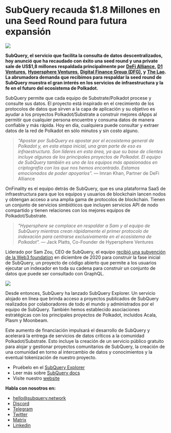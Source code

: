 # SubQuery recauda $1.8 Millones en una Seed Round para futura expansión

![](https://miro.medium.com/max/1400/0*CrM8-LKRt3slWAsN)

**SubQuery, el servicio que facilita la consulta de datos descentralizados, hoy anunció que ha recaudado con éxito una seed round y una private sale de US$1,8 millones respaldada principalmente por** [**DeFi Alliance**](https://defialliance.co/)**,** [**D1 Ventures**](https://d1.ventures/)**,** [**Hypersphere Ventures**](https://hypersphere.ventures/)**,** [**Digital Finance Group (DFG)**](https://www.dfg.group/)**, y** [**The Lao**](https://www.thelao.io/)**. La abrumadora demanda que recibimos para respaldar la seed round de SubQuery muestra el gran interés en los servicios de infraestructura y la fe en el futuro del ecosistema de Polkadot.**

SubQuery permite que cada equipo de Substrate/Polkadot procese y consulte sus datos. El proyecto está inspirado en el crecimiento de los protocolos de datos que sirven a la capa de aplicación y su objetivo es ayudar a los proyectos Polkadot/Substrate a construir mejores dApps al permitir que cualquier persona encuentre y consuma datos de manera confiable y más rápida. Hoy en día, cualquiera puede consultar y extraer datos de la red de Polkadot en sólo minutos y sin costo alguno.

> _“Apostar por SubQuery es apostar por el ecosistema general de Polkadot y, en esta etapa inicial, una gran parte de eso es infraestructura. Son líderes en esta área, ya que su base de clientes incluye algunos de los principales proyectos de Polkadot. El equipo de SubQuery también es uno de los equipos más apasionados en criptografía con los que nos hemos encontrado. Estamos emocionados de poder apoyarlos”._ — Imran Khan, Partner de DeFi Alliance

OnFinality es el equipo detrás de SubQuery, que es una plataforma SaaS de infraestructura para que los equipos y usuarios de blockchain lancen nodos y obtengan acceso a una amplia gama de protocolos de blockchain. Tienen un conjunto de servicios simbióticos que incluyen servicios API de nodo compartido y tienen relaciones con los mejores equipos de Polkadot/Substrate.

> _"Hypersphere se complace en respaldar a Sam y al equipo de SubQuery mientras crean rápidamente el primer protocolo de indexación para centrarse exclusivamente en el ecosistema de Polkadot"._ — Jack Platts, Co-Founder de Hypersphere Ventures

Liderado por Sam Zou, CEO de SubQuery, el equipo [recibió una subvención de la Web3 foundation](https://subquery.medium.com/subquery-delivers-its-open-source-sdk-following-a-web3-foundation-grant-20da26ae87f) en diciembre de 2020 para construir la fase inicial de SubQuery, un proyecto de código abierto que permite a los usuarios ejecutar un indexador en toda su cadena para construir un conjunto de datos que puede ser consultado con GraphQL.

![](https://miro.medium.com/max/1000/0*kjspGYRr_BtMk015)

Desde entonces, SubQuery ha lanzado SubQuery Explorer. Un servicio alojado en línea que brinda acceso a proyectos publicados de SubQuery realizados por colaboradores de todo el mundo y administrados por el equipo de SubQuery. También hemos establecido asociaciones estratégicas con los principales proyectos de Polkadot, incluidos Acala, Plasm y Moonbeam.

Este aumento de financiación impulsará el desarrollo de SubQuery y acelerará la entrega de servicios de datos críticos a la comunidad Polkadot/Substrate. Esto incluye la creación de un servicio público gratuito para alojar y gestionar proyectos comunitarios de SubQuery, la creación de una comunidad en torno al intercambio de datos y conocimientos y la eventual tokenización de nuestro proyecto.

-   Pruébelo en el [SubQuery Explorer](https://explorer.subquery.network/)
-   Leer más sobre [SubQuery docs](https://doc.subquery.network/)
-   Visite nuestro [website](https://subquery.network/)

**Habla con nosotros en:**

-   [hello@subquery.network](mailto:hello@subquery.network)
-   [Discord](https://discord.com/invite/78zg8aBSMG)
-   [Telegram](https://t.me/subquerynetwork)
-   [Twitter](https://twitter.com/subquerynetwork)
-   [Matrix](https://matrix.to/#/#subquery:matrix.org)
-   [Linkedin](https://www.linkedin.com/company/subquery)